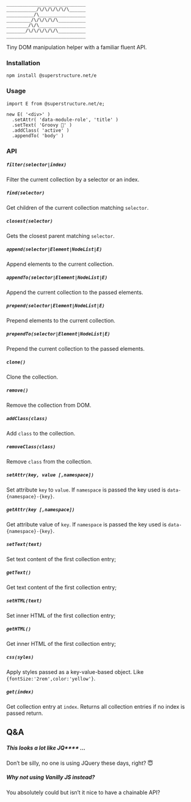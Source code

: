 `````
_____________________________
___________/\/\/\/\/\/\______
__________/\_________________
_________/\/\/\/\/\__________
________/\/\_________________
_______/\/\/\/\/\/\__________
_____________________________

`````

Tiny DOM manipulation helper with a familiar fluent API.

### Installation

`npm install @superstructure.net/e`


### Usage

`````
import E from @superstructure.net/e;

new E( '<div>' )
  .setAttr( 'data-module-role', 'title' )
  .setText( 'Groovy 🎷' )
  .addClass( 'active' )
  .appendTo( 'body' )
`````


### API

##### `filter(selector|index)`

Filter the current collection by a selector or an index.

##### `find(selector)`
Get children of the current collection matching `selector`.

##### `closest(selector)`
Gets the closest parent matching `selector`.

##### `append(selector|Element|NodeList|E)`
Append elements to the current collection.

##### `appendTo(selector|Element|NodeList|E)`
Append the current collection to the passed elements.

#####  `prepend(selector|Element|NodeList|E)`
Prepend elements to the current collection.

##### `prependTo(selector|Element|NodeList|E)`
Prepend the current collection to the passed elements.

##### `clone()`
Clone the collection.

##### `remove()`
Remove the collection from DOM.

##### `addClass(class)`
Add `class` to the collection.

##### `removeClass(class)`
Remove `class` from the collection.

##### `setAttr(key, value [,namespace])`
Set attribute `key` to `value`. If `namespace` is passed the key used is `data-{namespace}-{key}`.

##### `getAttr(key [,namespace])`
Get attribute value of `key`. If `namespace` is passed the key used is `data-{namespace}-{key}`.

##### `setText(text)`
Set text content of the first collection entry;

##### `getText()`
Get text content of the first collection entry;

##### `setHTML(text)`
Set inner HTML of the first collection entry;

##### `getHTML()`
Get inner HTML of the first collection entry;

##### `css(syles)`
Apply styles passed as a key-value-based object. Like `{fontSize:'2rem',color:'yellow'}`.

##### `get(index)`
Get collection entry at `index`. Returns all collection entries if no index is passed return.


## Q&A

#####  This looks a lot like JQ**** ...
Don’t be silly, no one is using JQuery these days, right? 😇

##### Why not using Vanilly JS instead?
You absolutely could but isn’t it nice to have a chainable API?


